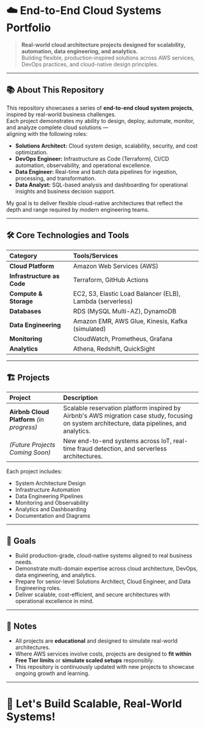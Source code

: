 # ☁️ End-to-End Cloud Systems Portfolio

> **Real-world cloud architecture projects designed for scalability, automation, data engineering, and analytics.**  
> Building flexible, production-inspired solutions across AWS services, DevOps practices, and cloud-native design principles.

---

## 📚 About This Repository

This repository showcases a series of **end-to-end cloud system projects**, inspired by real-world business challenges.  
Each project demonstrates my ability to design, deploy, automate, monitor, and analyze complete cloud solutions —  
aligning with the following roles:

- **Solutions Architect:** Cloud system design, scalability, security, and cost optimization.
- **DevOps Engineer:** Infrastructure as Code (Terraform), CI/CD automation, observability, and operational excellence.
- **Data Engineer:** Real-time and batch data pipelines for ingestion, processing, and transformation.
- **Data Analyst:** SQL-based analysis and dashboarding for operational insights and business decision support.

My goal is to deliver flexible cloud-native architectures that reflect the depth and range required by modern engineering teams.

---

## 🛠️ Core Technologies and Tools

| Category | Tools/Services |
|:---------|:---------------|
| **Cloud Platform** | Amazon Web Services (AWS) |
| **Infrastructure as Code** | Terraform, GitHub Actions |
| **Compute & Storage** | EC2, S3, Elastic Load Balancer (ELB), Lambda (serverless) |
| **Databases** | RDS (MySQL Multi-AZ), DynamoDB |
| **Data Engineering** | Amazon EMR, AWS Glue, Kinesis, Kafka (simulated) |
| **Monitoring** | CloudWatch, Prometheus, Grafana |
| **Analytics** | Athena, Redshift, QuickSight |

---

## 🏗️ Projects

| Project | Description |
|:--------|:------------|
| **Airbnb Cloud Platform** *(in progress)* | Scalable reservation platform inspired by Airbnb's AWS migration case study, focusing on system architecture, data pipelines, and analytics. |
| *(Future Projects Coming Soon)* | New end-to-end systems across IoT, real-time fraud detection, and serverless architectures. |

Each project includes:
- System Architecture Design
- Infrastructure Automation
- Data Engineering Pipelines
- Monitoring and Observability
- Analytics and Dashboarding
- Documentation and Diagrams

---

## 🎯 Goals

- Build production-grade, cloud-native systems aligned to real business needs.
- Demonstrate multi-domain expertise across cloud architecture, DevOps, data engineering, and analytics.
- Prepare for senior-level Solutions Architect, Cloud Engineer, and Data Engineering roles.
- Deliver scalable, cost-efficient, and secure architectures with operational excellence in mind.

---

## 📢 Notes

- All projects are **educational** and designed to simulate real-world architectures.
- Where AWS services involve costs, projects are designed to **fit within Free Tier limits** or **simulate scaled setups** responsibly.
- This repository is continuously updated with new projects to showcase ongoing growth and learning.

---

# 🚀 Let's Build Scalable, Real-World Systems!

